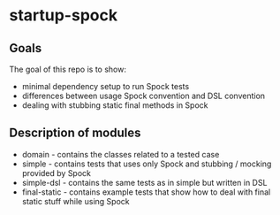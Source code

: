 startup-spock
=============

Goals
-------------
The goal of this repo is to show:

* minimal dependency setup to run Spock tests
* differences between usage Spock convention and DSL convention
* dealing with stubbing static final methods in Spock

Description of modules
-------------
* domain - contains the classes related to a tested case
* simple - contains tests that uses only Spock and stubbing / mocking provided by Spock
* simple-dsl - contains the same tests as in simple but written in DSL
* final-static - contains example tests that show how to deal with final static stuff while using Spock